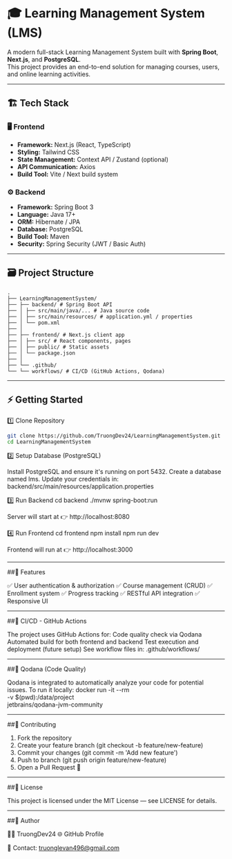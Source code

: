 # 🎓 Learning Management System (LMS)

A modern full-stack Learning Management System built with **Spring Boot**, **Next.js**, and **PostgreSQL**.  
This project provides an end-to-end solution for managing courses, users, and online learning activities.

---

## 🏗️ Tech Stack

### 🖥️ Frontend
- **Framework:** Next.js (React, TypeScript)
- **Styling:** Tailwind CSS
- **State Management:** Context API / Zustand (optional)
- **API Communication:** Axios
- **Build Tool:** Vite / Next build system

### ⚙️ Backend
- **Framework:** Spring Boot 3
- **Language:** Java 17+
- **ORM:** Hibernate / JPA
- **Database:** PostgreSQL
- **Build Tool:** Maven
- **Security:** Spring Security (JWT / Basic Auth)

---

## 🗃️ Project Structure
```
.
├── LearningManagementSystem/
├── ├── backend/ # Spring Boot API
├── │ ├── src/main/java/... # Java source code
├── │ ├── src/main/resources/ # application.yml / properties
├── │ └── pom.xml
├── │
├── ├── frontend/ # Next.js client app
├── │ ├── src/ # React components, pages
├── │ ├── public/ # Static assets
├── │ └── package.json
├── │
├── └── .github/
└── └── workflows/ # CI/CD (GitHub Actions, Qodana)
```
---

## ⚡ Getting Started

1️⃣ Clone Repository
```bash
git clone https://github.com/TruongDev24/LearningManagementSystem.git
cd LearningManagementSystem
```

2️⃣ Setup Database (PostgreSQL)

Install PostgreSQL and ensure it's running on port 5432.
Create a database named lms.
Update your credentials in:
backend/src/main/resources/application.properties

3️⃣ Run Backend
cd backend
./mvnw spring-boot:run

Server will start at 👉 http://localhost:8080

4️⃣ Run Frontend
cd frontend
npm install
npm run dev

Frontend will run at 👉 http://localhost:3000

---

##🧩 Features

✅ User authentication & authorization
✅ Course management (CRUD)
✅ Enrollment system
✅ Progress tracking
✅ RESTful API integration
✅ Responsive UI

---

##🚀 CI/CD - GitHub Actions

The project uses GitHub Actions for:
Code quality check via Qodana
Automated build for both frontend and backend
Test execution and deployment (future setup)
See workflow files in:
.github/workflows/

---

##🧠 Qodana (Code Quality)

Qodana is integrated to automatically analyze your code for potential issues.
To run it locally:
docker run -it --rm \
  -v $(pwd):/data/project \
  jetbrains/qodana-jvm-community

---

##🤝 Contributing

1. Fork the repository
2. Create your feature branch (git checkout -b feature/new-feature)
3. Commit your changes (git commit -m 'Add new feature')
4. Push to branch (git push origin feature/new-feature)
5. Open a Pull Request 🚀

---

##📜 License

This project is licensed under the MIT License — see LICENSE
 for details.

---

##💬 Author

👨‍💻 TruongDev24
🌐 GitHub Profile

📧 Contact: truonglevan496@gmail.com
